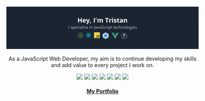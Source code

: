 <div align="center">

  [![Banner](./readme_assets/readme_banner.png)](https://github.com/tristan-greffe)

  <p>As a JavaScript Web Developer, my aim is to continue developing my skills and add value to every project I work on.</p>

  <p>
    <img src="https://img.shields.io/badge/Code-JavaScript-informational?style=flat&color=informational&logo=javascript" />
    <img src="https://img.shields.io/badge/Code-React-informational?style=flat&color=informational&logo=react" />
    <img src="https://img.shields.io/badge/Code-Vue-informational?style=flat&color=informational&logo=vue.js" />
    <img src="https://img.shields.io/badge/Code-Node-informational?style=flat&color=informational&logo=node.js" />
    <img src="https://img.shields.io/badge/Tool-Webpack-informational?style=flat&color=warning&logo=webpack" />
    <img src="https://img.shields.io/badge/Tool-SCSS-informational?style=flat&color=warning&logo=sass" />
    <img src="https://img.shields.io/badge/Tool-Docker-informational?style=flat&color=warning&logo=docker" />
  </p>

 <h4><a href="https://tristan-greffe.github.io/portfolio/">My Portfolio</a></h4>

</div>
